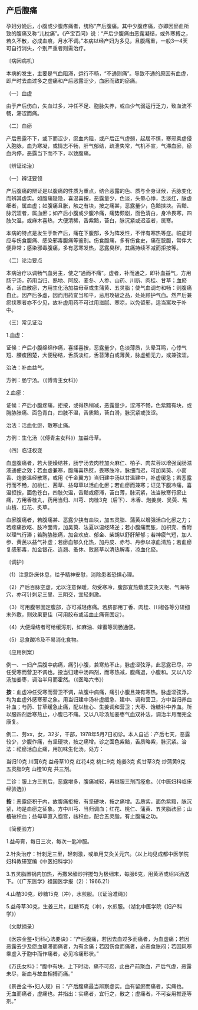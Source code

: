 ## 产后腹痛

孕妇分娩后，小腹或少腹疼痛者，统称“产后腹痛。其中少腹疼痛，亦即因瘀血所致的腹痛又称“儿枕痛”。《产宝百问》说：“产后少腹痛由恶露凝结，或外寒搏之，若久不散，必成血痕，月水不调。”本病以经产妇为多见，且腹痛重，一般3—4天可自行消失，个别严重者则需治疗。

〔病因病机〕

本病的发生，主要是气血阻滞，运行不畅，“不通则痛”。导致不通的原因有血虚，即产时去血过多之虚痛和产后恶露涩少，血瘀而致的瘀痛。

（一）血虚

由于产后伤血，失血过多，冲任不足、胞脉失养，或血少气弱运行乏力，致血流不畅，滞涩而痛。

（二）血瘀

产后恶露不下，或下而涩少，瘀血内阻，或产后正气虚弱，起居不慎，寒邪乘虚侵入胞脉，血为寒凝，或情志不畅，肝气郁结，疏泄失常，气机不宣，气滞血瘀，瘀血内停，恶露当下而不下，以致腹痛。

〔辨证论治〕

（一）辨证要领

产后腹痛的辨证是以腹痛的性质为重点，结合恶露的色、质与全身证候，舌脉变化而辨其虚实。如腹痛隐隐，喜温喜按，恶露量少，色淡，头晕心悸，舌淡红，脉虚细者，属血虚；如腹痛且胀，触之有块，按之痛甚，恶露量少，色黯挟块。舌黯、脉沉涩者，属血瘀；如产后小腹或少腹冷痛，痛势颇剧，面色清白，身冷畏寒，四肢欠温，或麻木喜热，大便清稀，舌紫黯，苔白，脉沉紧或迟涩者，属寒。

本病的特点是发生于新产后，痛在下腹部，多为阵发性，不伴有寒热等症。临症时应与伤食腹痛、感染邪毒腹痛等鉴别。伤食腹痛，多有伤食史，痛在脘腹，常伴大便异常；感染邪毒腹痛，多有恶寒发热，恶露臭秽，其痛持续不减而拒按等。

（二）论治要点

本病治疗以调畅气血另主，使之“通而不痛”。虚者，补而通之，即补血益气，方用肠宁汤，药用当归、熟地、阿胶、麦冬、人参、山药、川断、肉桂、甘草；血瘀者，活血散瘀，方用生化汤加益母草或生蒲黄、五灵脂；使气血调匀和畅：则腹痛自止。因产后多虚，因而用药宜当和平，忌用攻破之品，处处顾护气血。然产后兼瘀挟寒者亦不少见，故补虚用药不可过用滋腻、寒凉，以免留邪，适当寓攻于补中。

（三）常见证治

1.血虚：

证候：产后小腹绵绵作痛，喜揉喜按，恶露量少，色淡薄质，头晕耳鸣，心悸气短、腰痠困楚，大便秘结，舌质淡红，舌苔薄白或薄黄，脉虚细无力，或兼弦涩。

治法：补血益气。

方例：肠宁汤。（《傅青主女科》）

2.血瘀：

证候：产后小腹疼痛，拒按，或得热稍减，恶露量少，涩滞不畅，色紫黯有块，或胸胁胀痛、面色青白，四肢不温，舌质黯，苔白滑，脉沉紧或弦涩。

治法：活血化瘀，散寒止痛。

方例：生化汤（《傅青主女科》）加益母草。

（四）临证权变

血虚腹痛者，若大便燥结甚，肠宁汤去肉桂加火麻仁、柏子、肉苁蓉以增强润肠滋液通便之效；若血虚兼寒，腹痛喜热熨，畏寒肢冷，脉细而迟，可加吴萸、小茴香、炮姜温经散寒，或用《千金翼方》当归建中汤以甘温建中，补虚缓急；若恶露行而不畅，加桃仁、茜草、益母草以活血化瘀；若血瘀而兼寒；证见下腹冷痛，喜温拒按，面色苍白，四肢欠温，舌黯或瘀滞，苔白薄，脉沉紧，法当散寒行瘀止痛，方用香桂丸，药用当归、川芎、肉桂3克（后下）、木香、炮姜炭、吴萸、焦山楂、红花、炙草。

血瘀腹痛者，若腹痛甚、恶露少挟有血块，加五灵脂、蒲黄以增强活血化瘀之力；若疼痛欲呕、肢冷面青，加吴萸、法夏以温经降逆；若小腹痛而胀，加枳壳、香附以理气行滞；若胸胁胀痛，加合欢皮、郁金、柴胡以舒肝解郁；若神疲气短，加人参、黄芪以益气补虚；若瘀血郁久化热，加丹皮、赤芍、丹参以凉血清热；若血瘀复感邪毒，加金银花、连翘、蚤休、败酱草以清热解毒，凉血化瘀。

〔调护〕

（1）注意卧床休息，给予精神安慰，消除患者恐惧心理。

（2）产后百脉空虚，尤以注意保暖，勿受寒冷，腹部宜热敷或艾灸天枢、气海等穴，亦可针刺足三里、三阴交，宜轻刺激。

（3）可用腹带固定腹部，亦可减轻疼痛。若脐部用丁香、肉桂、川椒各等分研细末外敷，则效果更佳（可用胶布或活血止痛膏固定）。

（4）大便燥结者可给缓泻剂，如麻油、蜂蜜等润肠通便。

（5）忌食酸冷及不易消化食物。

〔应用例案〕

例一、一妇产后腹中病痛，痛引小腹，兼寒热不止，脉虚涩弦浮，此恶露已尽，冲任受寒而营卫不调也。投当归建中汤四剂，而寒热减，腹痛退，小腹和。又以八珍汤加姜枣，调治半月而霍然。（《医略六书》）

**按**：血虚冲任受寒而营卫不调，故腹中病痛，痛引小腹且兼有寒热。脉虚涩弦浮，均为血虚外感寒邪之象。用当归建中汤补虚缓急、建中、调和营卫，方中当归养血补血；芍药、甘草缓急止痛，配以桂心、生姜调和营卫；大枣、饴糖补中养血。所以服四剂后寒热止，小腹已不痛。又以八珍汤加姜枣气血双补法，调治半月而完全康复。

例二、劳xx，女，32岁，干部，1978年5月7日初诊。本人自述：产后七天，恶露较少，少腹作痛，有坚硬块，按之痛增。诊之面色紫黯，舌质略紫，脉沉紧。治法：祛瘀活血止痛，用加味生化汤。处方：

当归10克  川茸6克  益母草10克  红花4克  桃仁9克  炮姜3克  炙甘草3克  炒蒲黄9克  五灵脂9克  山楂10克  共三剂。

二诊：服上方三剂后，恶露增多，腹痛减轻，再继服三剂而痊愈。（《中医妇科临床经验选》）

**按**：恶露瘀积于内，故腹痛拒按，有坚硬块，按之痛增。舌质紫，面色紫黯，脉沉紧，均是血瘀之征象。方中川芎、当归调血；红花、桃仁、蒲黄、五灵脂祛瘀；山楂破积血；益母草直入胞宫，祛积血，配合五灵脂，有止腹痛之功。

〔简便验方〕

1.益母膏，每日三次，每次一匙冲服。

2.针灸治疗：针刺足三里，轻刺激，或单用艾灸关元穴。（以上均见成都中医学院妇科教研室编《中医妇科学》）

3.五灵脂置锅内加热，再撒米醋炒拌搅匀为极细末，每服6克，用黄酒或绍兴酒送下。（《广东医学》祖国医学报（2）：1966.21）

4.山楂30克，砂糖15克（冲），水煎服。（《证治准绳》）

5.益母草30克，生姜三片，红糖15克（冲），水煎服。（湖北中医学院《妇产科学》）

〔文献摘录〕

《医宗金鉴•妇科心法要诀》：“产后腹痛，若因去血过多而痛者，为血虚痛；若因恶露去少及瘀血壅滞而痛者，为有余痛；若因伤食而痛者，必恶食胀闷；若因风寒乘虚入于胞中而作痛者，必见冷痛形状。”

《万氏女科》：“腹中有块，上下时动，痛不可忍，此由产前聚血，产后气虚，恶露未尽，新血与故血相搏而痛。”

《景岳全书•妇人规》曰：“产后腹痛最当辨察虚实。血有留瘀而痛者，实痛也。无血而痛者，虚痛也。并指出：实痛者，宜行之，散之；虚痛者，不可妄用推逐等剂。”
